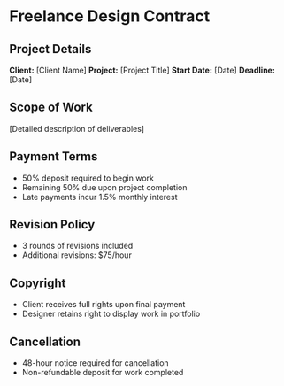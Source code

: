# Freelance Design Contract

## Project Details
**Client:** [Client Name]
**Project:** [Project Title]
**Start Date:** [Date]
**Deadline:** [Date]

## Scope of Work
[Detailed description of deliverables]

## Payment Terms
- 50% deposit required to begin work
- Remaining 50% due upon project completion
- Late payments incur 1.5% monthly interest

## Revision Policy
- 3 rounds of revisions included
- Additional revisions: $75/hour

## Copyright
- Client receives full rights upon final payment
- Designer retains right to display work in portfolio

## Cancellation
- 48-hour notice required for cancellation
- Non-refundable deposit for work completed
